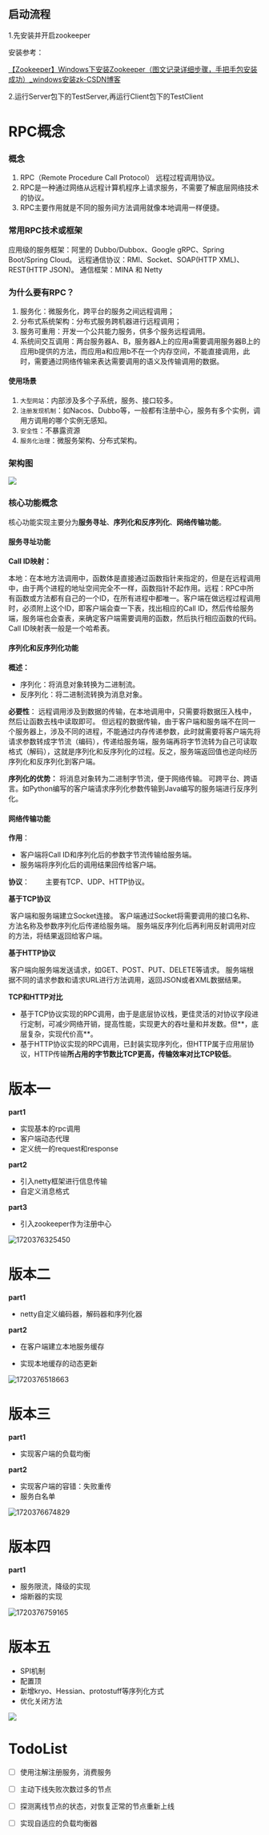 
## 启动流程

1.先安装并开启zookeeper

安装参考：

[【Zookeeper】Windows下安装Zookeeper（图文记录详细步骤，手把手包安装成功）_windows安装zk-CSDN博客](https://blog.csdn.net/tttzzzqqq2018/article/details/132093374?ops_request_misc=%257B%2522request%255Fid%2522%253A%2522172149339116800211548359%2522%252C%2522scm%2522%253A%252220140713.130102334)

2.运行Server包下的TestServer,再运行Client包下的TestClient



# RPC概念

### 概念

1. RPC（Remote Procedure Call Protocol） 远程过程调用协议。
2. RPC是一种通过网络从远程计算机程序上请求服务，不需要了解底层网络技术的协议。
3. RPC主要作用就是不同的服务间方法调用就像本地调用一样便捷。



### 常用RPC技术或框架

应用级的服务框架：阿里的 Dubbo/Dubbox、Google gRPC、Spring Boot/Spring Cloud。
远程通信协议：RMI、Socket、SOAP(HTTP XML)、REST(HTTP JSON)。
通信框架：MINA 和 Netty



### 为什么要有RPC？

1. 服务化：微服务化，跨平台的服务之间远程调用；
2. 分布式系统架构：分布式服务跨机器进行远程调用；
3. 服务可重用：开发一个公共能力服务，供多个服务远程调用。
4. 系统间交互调用：两台服务器A、B，服务器A上的应用a需要调用服务器B上的应用b提供的方法，而应用a和应用b不在一个内存空间，不能直接调用，此时，需要通过网络传输来表达需要调用的语义及传输调用的数据。

#### 使用场景

1. `大型网站`：内部涉及多个子系统，服务、接口较多。
2. `注册发现机制`：如Nacos、Dubbo等，一般都有注册中心，服务有多个实例，调用方调用的哪个实例无感知。
3. `安全性`：不暴露资源
4. `服务化治理`：微服务架构、分布式架构。



### 架构图

![](README.assets/655c04a02b08474e985ff4bf8a561d12.png)



### 核心功能概念

核心功能实现主要分为**服务寻址**、**序列化和反序列化**、**网络传输功能**。

#### 服务寻址功能

**Call ID映射：**

​	本地：在本地方法调用中，函数体是直接通过函数指针来指定的，但是在远程调用中，由于两个进程的地址空间完全不一样，函数指针不起作用。
​	远程：RPC中所有函数或方法都有自己的一个ID，在所有进程中都唯一。客户端在做远程过程调用时，必须附上这个ID，即客户端会查一下表，找出相应的Call ID，然后传给服务端，服务端也会查表，来确定客户端需要调用的函数，然后执行相应函数的代码。
​	Call ID映射表一般是一个哈希表。



#### 序列化和反序列化功能

**概述：**

- 序列化：将消息对象转换为二进制流。
- 反序列化：将二进制流转换为消息对象。



**必要性**：
远程调用涉及到数据的传输，在本地调用中，只需要将数据压入栈中，然后让函数去栈中读取即可。
但远程的数据传输，由于客户端和服务端不在同一个服务器上，涉及不同的进程，不能通过内存传递参数，此时就需要将客户端先将请求参数转成字节流（编码），传递给服务端，服务端再将字节流转为自己可读取格式（解码），这就是序列化和反序列化的过程。反之，服务端返回值也逆向经历序列化和反序列化到客户端。

**序列化的优势：**
将消息对象转为二进制字节流，便于网络传输。
可跨平台、跨语言。如Python编写的客户端请求序列化参数传输到Java编写的服务端进行反序列化。

#### 网络传输功能

**作用**：

- 客户端将Call ID和序列化后的参数字节流传输给服务端。
- 服务端将序列化后的调用结果回传给客户端。

**协议**：
  主要有TCP、UDP、HTTP协议。

**基于TCP协议**

​	客户端和服务端建立Socket连接。
​	客户端通过Socket将需要调用的接口名称、方法名称及参数序列化后传递给服务端。
服务端反序列化后再利用反射调用对应的方法，将结果返回给客户端。

**基于HTTP协议**

​	客户端向服务端发送请求，如GET、POST、PUT、DELETE等请求。
​	服务端根据不同的请求参数和请求URL进行方法调用，返回JSON或者XML数据结果。

**TCP和HTTP对比**

- 基于TCP协议实现的RPC调用，由于是底层协议栈，更佳灵活的对协议字段进行定制，可减少网络开销，提高性能，实现更大的吞吐量和并发数。但**，底层复杂，实现代价高**。
- 基于HTTP协议实现的RPC调用，已封装实现序列化，但HTTP属于应用层协议，HTTP传输**所占用的字节数比TCP更高，传输效率对比TCP较低**。







# 版本一

**part1**

- 实现基本的rpc调用
- 客户端动态代理
- 定义统一的request和response

**part2**

- 引入netty框架进行信息传输
- 自定义消息格式

**part3**

- 引入zookeeper作为注册中心



![1720376325450](README.assets/1720376325450.png)



# 版本二

**part1**

- netty自定义编码器，解码器和序列化器



**part2**

- 在客户端建立本地服务缓存

- 实现本地缓存的动态更新

  

![1720376518663](README.assets/1720376518663.png)





# 版本三

**part1**

- 实现客户端的负载均衡



**part2**

- 实现客户端的容错：失败重传
- 服务白名单



![1720376674829](README.assets/1720376674829.png)





# 版本四

**part1**

- 服务限流，降级的实现
- 熔断器的实现





![1720376759165](README.assets/1720376759165.png)

# 版本五

- SPI机制
- 配置顶
- 新增kryo、Hessian、protostuff等序列化方式
- 优化关闭方法

![](README.assets/image.png)





# TodoList

- [ ] 使用注解注册服务，消费服务

- [ ] 主动下线失败次数过多的节点

- [ ] 探测离线节点的状态，对恢复正常的节点重新上线

- [ ] 实现自适应的负载均衡器

  
